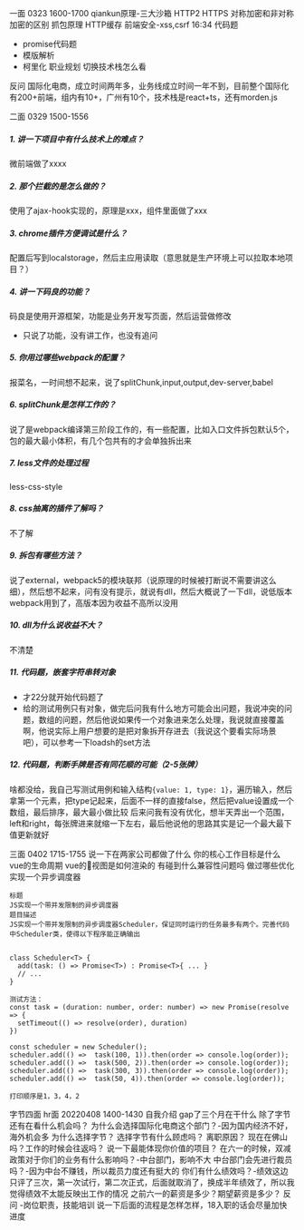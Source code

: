 一面 0323 1600-1700
qiankun原理-三大沙箱 
HTTP2
HTTPS
对称加密和非对称加密的区别
抓包原理
HTTP缓存
前端安全-xss,csrf
16:34
代码题
  - promise代码题
  - 模版解析
  - 柯里化
职业规划
切换技术栈怎么看

反问
国际化电商，成立时间两年多，业务线成立时间一年不到，目前整个国际化有200+前端，组内有10+，广州有10个，技术栈是react+ts，还有morden.js

二面 0329 1500-1556
##### 1. 讲一下项目中有什么技术上的难点？
微前端做了xxxx
##### 2. 那个拦截的是怎么做的？
使用了ajax-hook实现的，原理是xxx，组件里面做了xxx
##### 3. chrome插件方便调试是什么？
配置后写到localstorage，然后主应用读取（意思就是生产环境上可以拉取本地项目？）
##### 4. 讲一下码良的功能？
码良是使用开源框架，功能是业务开发写页面，然后运营做修改
- 只说了功能，没有讲工作，也没有追问
##### 5. 你用过哪些webpack的配置？
报菜名，一时间想不起来，说了splitChunk,input,output,dev-server,babel
##### 6. splitChunk是怎样工作的？
说了是webpack编译第三阶段工作的，有一些配置，比如入口文件拆包默认5个，包的最大最小体积，有几个包共有的才会单独拆出来
##### 7. less文件的处理过程
less-css-style
##### 8. css抽离的插件了解吗？
不了解
##### 9. 拆包有哪些方法？
说了external，webpack5的模块联邦（说原理的时候被打断说不需要讲这么细），然后想不起来，问有没有提示，就说有dll，然后大概说了一下dll，说低版本webpack用到了，高版本因为收益不高所以没用
##### 10. dll为什么说收益不大？
不清楚
##### 11. 代码题，嵌套字符串转对象
- 才22分就开始代码题了
- 给的测试用例只有对象，做完后问我有什么地方可能会出问题，我说冲突的问题，数组的问题，然后他说如果传一个对象进来怎么处理，我说就直接覆盖啊，他说实际上用户想要的是把对象拆开存进去（我说这个要看实际场景吧），可以参考一下loadsh的set方法
##### 12. 代码题，判断手牌是否有同花顺的可能（2-5张牌）
啥都没给，我自己写测试用例和输入结构`{value: 1, type: 1}`，遍历输入，然后拿第一个元素，把type记起来，后面不一样的直接false，然后把value设置成一个数组，最后排序，最大最小做比较
后来问我有没有优化，想半天弄出一个范围，left和right，每张牌进来就缩一下左右，最后他说他的思路其实是记一个最大最下值更新就好


三面 0402 1715-1755
说一下在两家公司都做了什么
你的核心工作目标是什么
vue的生命周期
vue的视图是如何渲染的
有碰到什么兼容性问题吗
做过哪些优化
实现一个异步调度器
```
标题
JS实现一个带并发限制的异步调度器
题目描述
JS实现一个带并发限制的异步调度器Scheduler，保证同时运行的任务最多有两个。完善代码中Scheduler类，使得以下程序能正确输出​


class Scheduler<T> {​
  add(task: () => Promise<T>) : Promise<T>{ ... }​
  // ...​
}​

测试方法：​
const task = (duration: number, order: number) => new Promise(resolve => {​
  setTimeout(() => resolve(order), duration)​
})​

const scheduler = new Scheduler();​
scheduler.add(() =>  task(100, 1)).then(order => console.log(order));​
scheduler.add(() =>  task(500, 2)).then(order => console.log(order));​
scheduler.add(() =>  task(300, 3)).then(order => console.log(order));​
scheduler.add(() =>  task(50, 4)).then(order => console.log(order));​

打印顺序是1，3，4，2
```


字节四面 hr面 20220408 1400-1430
自我介绍
gap了三个月在干什么
除了字节还有在看什么机会吗？
为什么会选择国际化电商这个部门？-因为国内经济不好，海外机会多
为什么选择字节？
选择字节有什么顾虑吗？
离职原因？
现在在佛山吗？工作的时候会往返吗？
说一下最能体现你价值的项目？
在六一的时候，双减政策对于你们的业务有什么影响吗？-中台部门，影响不大
中台部门会先进行裁员吗？-因为中台不赚钱，所以裁员力度还有挺大的
你们有什么绩效吗？-绩效这边只评了三次，第一次试行，第二次正式，后面就取消了，换成半年绩效了，所以我觉得绩效不太能反映出工作的情况
之前六一的薪资是多少？期望薪资是多少？
反问 -岗位职责，技能培训
说一下后面的流程是怎样怎样，18入职的话会尽量加快进度

